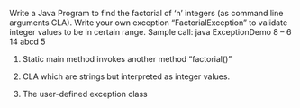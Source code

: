 Write a
Java Program to find the factorial of ‘n’ integers (as command line arguments
CLA). Write your own exception “FactorialException” to validate integer values
to be in certain range. Sample call: java ExceptionDemo 8 – 6 14 abcd 5


1) Static
main method invokes another method “factorial()”


2) CLA
which are strings but interpreted as integer values.


3) The
user-defined exception class 
